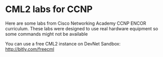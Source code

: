 # CML2 labs for CCNP
Here are some labs from Cisco Networking Academy CCNP ENCOR curriculum.
These labs were designed to use real hardware equipment so some commands might not be available

You can use a free CML2 instance on DevNet Sandbox: http://bitly.com/freecml
